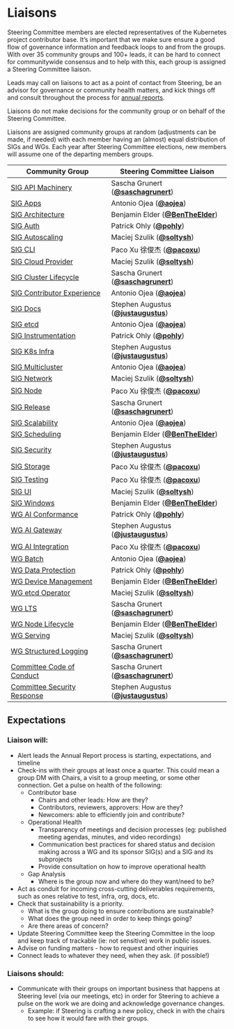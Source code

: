 <!---
This is an autogenerated file!

Please do not edit this file directly, but instead make changes to the
sigs.yaml file in the project root.

To understand how this file is generated, see https://git.k8s.io/community/generator/README.md
--->

# Liaisons

Steering Committee members are elected representatives of the Kubernetes
project contributor base. It’s important that we make sure ensure a good
flow of governance information and feedback loops to and from the 
groups. With over 35 community groups and 100+ leads, it can be hard to 
connect for communitywide consensus and to help with this, each group 
is assigned a Steering Committee liaison. 

Leads may call on liaisons to act as a point of contact from Steering, 
be an advisor for governance or community health matters, and kick
things off and consult throughout the process for [annual reports](committee-steering/governance/annual-reports.md).

Liaisons do not make decisions for the community group or on behalf of
the Steering Committee.

Liaisons are assigned community groups at random (adjustments can be
made, if needed) with each member having an (almost) equal distribution
of SIGs and WGs. Each year after Steering Committee elections, new 
members will assume one of the departing members groups. 

| Community Group            | Steering Committee Liaison |
| -------------------------- | -------------------------- |
| [SIG API Machinery](sig-api-machinery/README.md) | Sascha Grunert (**[@saschagrunert](https://github.com/saschagrunert)**) |
| [SIG Apps](sig-apps/README.md) | Antonio Ojea (**[@aojea](https://github.com/aojea)**) |
| [SIG Architecture](sig-architecture/README.md) | Benjamin Elder (**[@BenTheElder](https://github.com/BenTheElder)**) |
| [SIG Auth](sig-auth/README.md) | Patrick Ohly (**[@pohly](https://github.com/pohly)**) |
| [SIG Autoscaling](sig-autoscaling/README.md) | Maciej Szulik (**[@soltysh](https://github.com/soltysh)**) |
| [SIG CLI](sig-cli/README.md) | Paco Xu 徐俊杰 (**[@pacoxu](https://github.com/pacoxu)**) |
| [SIG Cloud Provider](sig-cloud-provider/README.md) | Maciej Szulik (**[@soltysh](https://github.com/soltysh)**) |
| [SIG Cluster Lifecycle](sig-cluster-lifecycle/README.md) | Sascha Grunert (**[@saschagrunert](https://github.com/saschagrunert)**) |
| [SIG Contributor Experience](sig-contributor-experience/README.md) | Antonio Ojea (**[@aojea](https://github.com/aojea)**) |
| [SIG Docs](sig-docs/README.md) | Stephen Augustus (**[@justaugustus](https://github.com/justaugustus)**) |
| [SIG etcd](sig-etcd/README.md) | Antonio Ojea (**[@aojea](https://github.com/aojea)**) |
| [SIG Instrumentation](sig-instrumentation/README.md) | Patrick Ohly (**[@pohly](https://github.com/pohly)**) |
| [SIG K8s Infra](sig-k8s-infra/README.md) | Stephen Augustus (**[@justaugustus](https://github.com/justaugustus)**) |
| [SIG Multicluster](sig-multicluster/README.md) | Antonio Ojea (**[@aojea](https://github.com/aojea)**) |
| [SIG Network](sig-network/README.md) | Maciej Szulik (**[@soltysh](https://github.com/soltysh)**) |
| [SIG Node](sig-node/README.md) | Paco Xu 徐俊杰 (**[@pacoxu](https://github.com/pacoxu)**) |
| [SIG Release](sig-release/README.md) | Sascha Grunert (**[@saschagrunert](https://github.com/saschagrunert)**) |
| [SIG Scalability](sig-scalability/README.md) | Antonio Ojea (**[@aojea](https://github.com/aojea)**) |
| [SIG Scheduling](sig-scheduling/README.md) | Benjamin Elder (**[@BenTheElder](https://github.com/BenTheElder)**) |
| [SIG Security](sig-security/README.md) | Stephen Augustus (**[@justaugustus](https://github.com/justaugustus)**) |
| [SIG Storage](sig-storage/README.md) | Paco Xu 徐俊杰 (**[@pacoxu](https://github.com/pacoxu)**) |
| [SIG Testing](sig-testing/README.md) | Paco Xu 徐俊杰 (**[@pacoxu](https://github.com/pacoxu)**) |
| [SIG UI](sig-ui/README.md) | Maciej Szulik (**[@soltysh](https://github.com/soltysh)**) |
| [SIG Windows](sig-windows/README.md) | Benjamin Elder (**[@BenTheElder](https://github.com/BenTheElder)**) |
| [WG AI Conformance](wg-ai-conformance/README.md) | Patrick Ohly (**[@pohly](https://github.com/pohly)**) |
| [WG AI Gateway](wg-ai-gateway/README.md) | Stephen Augustus (**[@justaugustus](https://github.com/justaugustus)**) |
| [WG AI Integration](wg-ai-integration/README.md) | Paco Xu 徐俊杰 (**[@pacoxu](https://github.com/pacoxu)**) |
| [WG Batch](wg-batch/README.md) | Antonio Ojea (**[@aojea](https://github.com/aojea)**) |
| [WG Data Protection](wg-data-protection/README.md) | Patrick Ohly (**[@pohly](https://github.com/pohly)**) |
| [WG Device Management](wg-device-management/README.md) | Benjamin Elder (**[@BenTheElder](https://github.com/BenTheElder)**) |
| [WG etcd Operator](wg-etcd-operator/README.md) | Maciej Szulik (**[@soltysh](https://github.com/soltysh)**) |
| [WG LTS](wg-lts/README.md) | Sascha Grunert (**[@saschagrunert](https://github.com/saschagrunert)**) |
| [WG Node Lifecycle](wg-node-lifecycle/README.md) | Benjamin Elder (**[@BenTheElder](https://github.com/BenTheElder)**) |
| [WG Serving](wg-serving/README.md) | Maciej Szulik (**[@soltysh](https://github.com/soltysh)**) |
| [WG Structured Logging](wg-structured-logging/README.md) | Sascha Grunert (**[@saschagrunert](https://github.com/saschagrunert)**) |
| [Committee Code of Conduct](committee-code-of-conduct/README.md) | Sascha Grunert (**[@saschagrunert](https://github.com/saschagrunert)**) |
| [Committee Security Response](committee-security-response/README.md) | Stephen Augustus (**[@justaugustus](https://github.com/justaugustus)**) |
<!-- BEGIN CUSTOM CONTENT -->
## Expectations
### Liaison will: 
- Alert leads the Annual Report process is starting, expectations, and timeline
- Check-ins with their groups at least once a quarter. This could mean a group DM
with Chairs, a visit to a group meeting, or some other connection. Get a pulse 
on health of the following:
  - Contributor base
    - Chairs and other leads: How are they?
    - Contributors, reviewers, approvers: How are they?
    - Newcomers: able to efficiently join and contribute?
  - Operational Health
    - Transparency of meetings and decision processes (eg: published meeting 
  agendas, minutes, and video recordings)
    - Communication best practices for shared status and decision making across 
  a WG and its sponsor SIG(s) and a SIG and its subprojects
    - Provide consultation on how to improve operational health
  - Gap Analysis
    - Where is the group now and where do they want/need to be?
- Act as conduit for incoming cross-cutting deliverables requirements, such as 
ones relative to test, infra, org, docs, etc.
- Check that sustainability is a priority. 
  - What is the group doing to ensure contributions are sustainable? 
  - What does the group need in order to keep things going? 
  - Are there areas of concern?
- Update Steering Committee keep the Steering Committee in the loop and keep 
track of trackable (ie: not sensitive) work in public issues.
- Advise on funding matters - how to request and other inquiries 
- Connect leads to whatever they need, when they ask. (if possible!)

### Liaisons should:
- Communicate with their groups on important business that happens at Steering 
level (via our meetings, etc) in order for Steering to achieve a pulse on the 
work we are doing and acknowledge governance changes. 
  - Example: if Steering is crafting a new policy, check in with the chairs to 
see how it would fare with their groups.

<!-- END CUSTOM CONTENT -->
